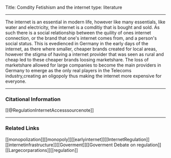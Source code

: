 
Title: Comdity Fetishism and the internet
type: literature

---


The internet is an essential in modern life, however like many essentials, like water and electricity, the internet is a comditiy that is bought and sold. As such there is a social relationship between the quility of ones internet connection, or the brand that one's internet comes from, and a person's social status. This is evedienced in Germany in the early days of the internet, as there where smaller, cheaper brands  created for local areas, however the stigma of having a internet provider that was seen as rural and cheap led to these cheaper brands loosing marketshare. The loss of marketshare allowed for  large companies to become the main  providers in Germany to emerge as the only real players in the Telecoms industry,creating an oligopoly thus making the internet more expensive for everyone. 


---
### Citational Information

[[@RegulationInternetAccesssourcenote]]

---

### Related Links
[[monopolization]][[monopoly]][[earlyinternet]][[InternetRegulation]][[internetinfrastructure]][[Goverment]][[Goverment Debate on regulation]][[Largecorparations]][[regulation]]

